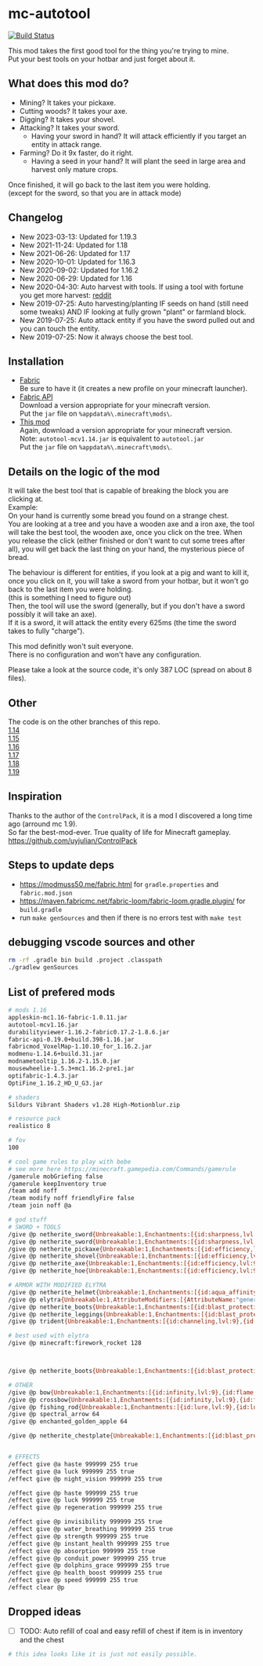 # mc-autotool

[![Build Status](https://travis-ci.org/chneau/mc-autotool.svg?branch=master)](https://travis-ci.org/chneau/mc-autotool)

This mod takes the first good tool for the thing you're trying to mine.  
Put your best tools on your hotbar and just forget about it.

## What does this mod do?

- Mining? It takes your pickaxe.
- Cutting woods? It takes your axe.
- Digging? It takes your shovel.
- Attacking? It takes your sword.
  - Having your sword in hand? It will attack efficiently if you target an entity in attack range.
- Farming? Do it 9x faster, do it right.
  - Having a seed in your hand? It will plant the seed in large area and harvest only mature crops.

Once finished, it will go back to the last item you were holding.  
(except for the sword, so that you are in attack mode)

## Changelog

- New 2023-03-13: Updated for 1.19.3
- New 2021-11-24: Updated for 1.18
- New 2021-06-26: Updated for 1.17
- New 2020-10-01: Updated for 1.16.3
- New 2020-09-02: Updated for 1.16.2
- New 2020-06-29: Updated for 1.16
- New 2020-04-30: Auto harvest with tools. If using a tool with fortune you get more harvest: [reddit](https://www.reddit.com/r/Minecraft/comments/27mkw2/til_fortune_tools_give_you_better_harvests/)
- New 2019-07-25: Auto harvesting/planting IF seeds on hand (still need some tweaks) AND IF looking at fully grown "plant" or farmland block.
- New 2019-07-25: Auto attack entity if you have the sword pulled out and you can touch the entity.
- New 2019-07-25: Now it always choose the best tool.

## Installation

- [Fabric](https://fabricmc.net/use/)  
  Be sure to have it (it creates a new profile on your minecraft launcher).
- [Fabric API](https://www.curseforge.com/minecraft/mc-mods/fabric-api/files)  
  Download a version appropriate for your minecraft version.  
  Put the `jar` file on `%appdata%\.minecraft\mods\`.
- [This mod](https://github.com/chneau/mc-autotool/releases)  
  Again, download a version appropriate for your minecraft version.  
  Note: `autotool-mcv1.14.jar` is equivalent to `autotool.jar`  
  Put the `jar` file on `%appdata%\.minecraft\mods\`.

## Details on the logic of the mod

It will take the best tool that is capable of breaking the block you are clicking at.  
Example:  
On your hand is currently some bread you found on a strange chest.  
You are looking at a tree and you have a wooden axe and a iron axe, the tool will take the best tool, the wooden axe, once you click on the tree. When you release the click (either finished or don't want to cut some trees after all), you will get back the last thing on your hand, the mysterious piece of bread.

The behaviour is different for entities, if you look at a pig and want to kill it, once you click on it, you will take a sword from your hotbar, but it won't go back to the last item you were holding.  
(this is something I need to figure out)  
Then, the tool will use the sword (generally, but if you don't have a sword possibly it will take an axe).  
If it is a sword, it will attack the entity every 625ms (the time the sword takes to fully "charge").

This mod definitly won't suit everyone.  
There is no configuration and won't have any configuration.

Please take a look at the source code, it's only 387 LOC (spread on about 8 files).

## Other

The code is on the other branches of this repo.  
[1.14](https://github.com/chneau/mc-autotool/tree/1.14)  
[1.15](https://github.com/chneau/mc-autotool/tree/1.15)  
[1.16](https://github.com/chneau/mc-autotool/tree/1.16)  
[1.17](https://github.com/chneau/mc-autotool/tree/1.17)  
[1.18](https://github.com/chneau/mc-autotool/tree/1.18)  
[1.19](https://github.com/chneau/mc-autotool/tree/1.19)

## Inspiration

Thanks to the author of the `ControlPack`, it is a mod I discovered a long time ago (arround mc 1.9).  
So far the best-mod-ever. True quality of life for Minecraft gameplay. <https://github.com/uyjulian/ControlPack>

## Steps to update deps

- https://modmuss50.me/fabric.html for `gradle.properties` and `fabric.mod.json`
- https://maven.fabricmc.net/fabric-loom/fabric-loom.gradle.plugin/ for `build.gradle`
- run `make genSources` and then if there is no errors test with `make test`

## debugging vscode sources and other

```bash
rm -rf .gradle bin build .project .classpath
./gradlew genSources
```

## List of prefered mods

```bash
# mods 1.16
appleskin-mc1.16-fabric-1.0.11.jar
autotool-mcv1.16.jar
durabilityviewer-1.16.2-fabric0.17.2-1.8.6.jar
fabric-api-0.19.0+build.398-1.16.jar
fabricmod_VoxelMap-1.10.10_for_1.16.2.jar
modmenu-1.14.6+build.31.jar
modnametooltip_1.16.2-1.15.0.jar
mousewheelie-1.5.3+mc1.16.2-pre1.jar
optifabric-1.4.3.jar
OptiFine_1.16.2_HD_U_G3.jar

# shaders
Sildurs Vibrant Shaders v1.28 High-Motionblur.zip

# resource pack
realistico 8

# fov
100

# cool game rules to play with bebe
# see more here https://minecraft.gamepedia.com/Commands/gamerule
/gamerule mobGriefing false
/gamerule keepInventory true
/team add noff
/team modify noff friendlyFire false
/team join noff @a

# god stuff
# SWORD + TOOLS
/give @p netherite_sword{Unbreakable:1,Enchantments:[{id:sharpness,lvl:9},{id:fire_aspect,lvl:9},{id:looting,lvl:9},{id:sweeping,lvl:9}]}
/give @p netherite_sword{Unbreakable:1,Enchantments:[{id:sharpness,lvl:9999},{id:fire_aspect,lvl:9},{id:looting,lvl:9},{id:sweeping,lvl:9}]}
/give @p netherite_pickaxe{Unbreakable:1,Enchantments:[{id:efficiency,lvl:9},{id:fortune,lvl:9}]}
/give @p netherite_shovel{Unbreakable:1,Enchantments:[{id:efficiency,lvl:5},{id:fortune,lvl:9}]}
/give @p netherite_axe{Unbreakable:1,Enchantments:[{id:efficiency,lvl:9},{id:fortune,lvl:9}]}
/give @p netherite_hoe{Unbreakable:1,Enchantments:[{id:efficiency,lvl:9},{id:fortune,lvl:9}]}

# ARMOR WITH MODIFIED ELYTRA
/give @p netherite_helmet{Unbreakable:1,Enchantments:[{id:aqua_affinity,lvl:9},{id:blast_protection,lvl:9},{id:fire_protection,lvl:9},{id:projectile_protection,lvl:9},{id:protection,lvl:9},{id:respiration,lvl:9},{id:thorns,lvl:9}]}
/give @p elytra{Unbreakable:1,AttributeModifiers:[{AttributeName:"generic.armor",Amount:12,UUIDLeast:1,UUIDMost:1,Slot:"chest"}],Enchantments:[{id:fire_protection,lvl:9},{id:projectile_protection,lvl:9},{id:protection,lvl:9},{id:thorns,lvl:9}]}
/give @p netherite_boots{Unbreakable:1,Enchantments:[{id:blast_protection,lvl:9},{id:depth_strider,lvl:9},{id:feather_falling,lvl:9},{id:fire_protection,lvl:9},{id:projectile_protection,lvl:9},{id:protection,lvl:9},{id:thorns,lvl:9}]}
/give @p netherite_leggings{Unbreakable:1,Enchantments:[{id:blast_protection,lvl:9},{id:fire_protection,lvl:9},{id:projectile_protection,lvl:9},{id:protection,lvl:9},{id:thorns,lvl:9}]}
/give @p trident{Unbreakable:1,Enchantments:[{id:channeling,lvl:9},{id:impaling,lvl:9},{id:loyalty,lvl:9},{id:riptide,lvl:9},{id:sharpness,lvl:9},{id:looting,lvl:9}]}

# best used with elytra
/give @p minecraft:firework_rocket 128



/give @p netherite_boots{Unbreakable:1,Enchantments:[{id:blast_protection,lvl:9},{id:depth_strider,lvl:9},{id:feather_falling,lvl:9},{id:fire_protection,lvl:9},{id:frost_walker,lvl:9},{id:projectile_protection,lvl:9},{id:protection,lvl:9},{id:thorns,lvl:9}]}

# OTHER
/give @p bow{Unbreakable:1,Enchantments:[{id:infinity,lvl:9},{id:flame,lvl:9},{id:punch,lvl:9},{id:power,lvl:9},{id:looting,lvl:9},{id:multishot,lvl:10},{id:piercing,lvl:10},{id:quick_charge,lvl:10}]}
/give @p crossbow{Unbreakable:1,Enchantments:[{id:infinity,lvl:9},{id:flame,lvl:9},{id:punch,lvl:9},{id:power,lvl:9},{id:looting,lvl:9},{id:multishot,lvl:10},{id:piercing,lvl:10},{id:quick_charge,lvl:5}]}
/give @p fishing_rod{Unbreakable:1,Enchantments:[{id:lure,lvl:9},{id:luck_of_the_sea,lvl:9},{id:vanishing_curse,lvl:9}]}
/give @p spectral_arrow 64
/give @p enchanted_golden_apple 64

/give @p netherite_chestplate{Unbreakable:1,Enchantments:[{id:blast_protection,lvl:9},{id:fire_protection,lvl:9},{id:projectile_protection,lvl:9},{id:protection,lvl:9},{id:thorns,lvl:9}]}


# EFFECTS
/effect give @a haste 999999 255 true
/effect give @a luck 999999 255 true
/effect give @p night_vision 999999 255 true

/effect give @p haste 999999 255 true
/effect give @p luck 999999 255 true
/effect give @p regeneration 999999 255 true

/effect give @p invisibility 999999 255 true
/effect give @p water_breathing 999999 255 true
/effect give @p strength 999999 255 true
/effect give @p instant_health 999999 255 true
/effect give @p absorption 999999 255 true
/effect give @p conduit_power 999999 255 true
/effect give @p dolphins_grace 999999 255 true
/effect give @p health_boost 999999 255 true
/effect give @p speed 999999 255 true
/effect clear @p
```

## Dropped ideas

- [ ] TODO: Auto refill of coal and easy refill of chest if item is in inventory and the chest

```bash
# this idea looks like it is just not easily possible.
```
